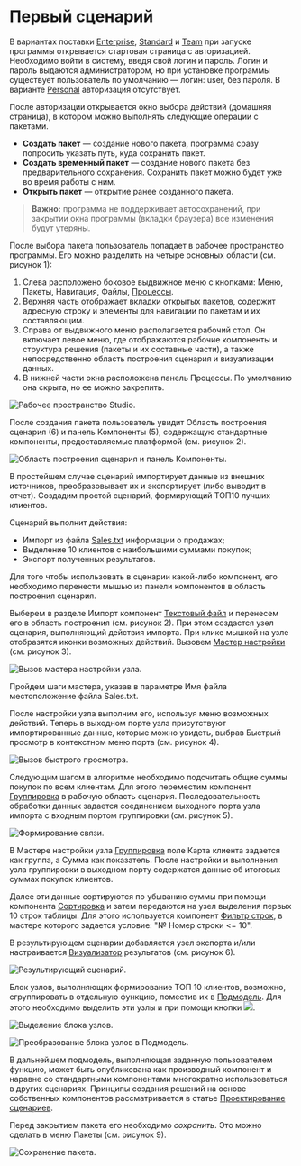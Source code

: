 # Первый сценарий

В вариантах поставки [Enterprise](https://loginom.ru/platform/pricing#edition-enterprise), [Standard](https://loginom.ru/platform/pricing#edition-standard) и [Team](https://loginom.ru/platform/pricing#edition-team) при запуске программы открывается стартовая страница с авторизацией. Необходимо войти в систему, введя свой логин и пароль. Логин и пароль выдаются администратором, но при установке программы существует пользователь по умолчанию — логин: user, без пароля. В варианте [Personal](https://loginom.ru/platform/pricing#edition-personal) авторизация отсутствует.

После авторизации открывается окно выбора действий (домашняя страница), в котором можно выполнять следующие операции с пакетами.

* **Создать пакет** — создание нового пакета, программа сразу попросить указать путь, куда сохранить пакет.
* **Создать временный пакет** — создание нового пакета без предварительного сохранения. Сохранить пакет можно будет уже во время работы с ним.
* **Открыть пакет** — открытие ранее созданного пакета.

>**Важно:** программа не поддерживает автосохранений, при закрытии окна программы (вкладки браузера) все изменения будут утеряны.

После выбора пакета пользователь попадает в рабочее пространство программы. Его можно разделить на четыре основных области (см. рисунок 1):

1. Слева расположено боковое выдвижное меню с кнопками: Меню, Пакеты, Навигация, Файлы, [Процессы](../information_panel.md).
2. Верхняя часть отображает вкладки открытых пакетов, содержит адресную строку и элементы для навигации по пакетам и их составляющим.
3. Справа от выдвижного меню располагается рабочий стол. Он включает левое меню, где отображаются рабочие компоненты и структура решения (пакеты и их составные части), а также непосредственно область построения сценария и визуализации данных.
4. В нижней части окна расположена панель Процессы. По умолчанию она скрыта, но ее можно закрепить.

![Рабочее пространство Studio.](./first-scenario-1.png)

После создания пакета пользователь увидит Область построения сценария (6) и панель Компоненты (5), содержащую стандартные компоненты, предоставляемые платформой (см. рисунок 2).

![Область построения сценария и панель Компоненты.](./first-scenario-2.png)

В простейшем случае сценарий импортирует данные из внешних источников, преобразовывает их и экспортирует (либо выводит в отчет).
Создадим простой сценарий, формирующий ТОП10 лучших клиентов.

Сценарий выполнит действия:

* Импорт из файла [Sales.txt](../attach/Sales.txt) информации о продажах;
* Выделение 10 клиентов с наибольшими суммами покупок;
* Экспорт полученных результатов.

Для того чтобы использовать в сценарии какой-либо компонент, его необходимо перенести мышью из панели компонентов в область построения сценария.

Выберем в разделе Импорт компонент [Текстовый файл](../integration/import/txt-csv.md) и перенесем его в область построения (см. рисунок 2). При этом создастся узел сценария, выполняющий действия импорта. При клике мышкой на узле отобразятся иконки возможных действий. Вызовем [Мастер настройки](../integration/import/txt-csv.md) (см. рисунок 3).

![Вызов мастера настройки узла.](./first-scenario-3.png)

Пройдем шаги мастера, указав в параметре Имя файла местоположение файла Sales.txt.

После настройки узла выполним его, используя меню возможных действий. Теперь в выходном порте узла присутствуют импортированные данные, которые можно увидеть, выбрав Быстрый просмотр в контекстном меню порта (см. рисунок 4).

![Вызов быстрого просмотра.](./first-scenario-4.png)

Следующим шагом в алгоритме необходимо подсчитать общие суммы покупок по всем клиентам. Для этого переместим компонент [Группировка](../processors/transformation/grouping.md) в рабочую область сценария. Последовательность обработки данных задается соединением выходного порта узла импорта с входным портом группировки (см. рисунок 5).

![Формирование связи.](./first-scenario-5.png)

В Мастере настройки узла [Группировка](../processors/transformation/grouping.md) поле Карта клиента задается как группа, а Сумма как показатель. После настройки и выполнения узла группировки в выходном порту содержатся данные об итоговых суммах покупок клиентов.

Далее эти данные сортируются по убыванию суммы при помощи компонента [Сортировка](../processors/transformation/sorting.md) и затем передаются на узел выделения первых 10 строк таблицы.  Для этого используется компонент [Фильтр строк](../processors/transformation/row-filter.md), в мастере которого задается условие: "№ Номер строки <= 10".

В результирующем сценарии добавляется узел экспорта и/или настраивается [Визуализатор](../visualization/README.md) результатов (см. рисунок 6).

![Результирующий сценарий.](./first-scenario-6.png)

Блок узлов, выполняющих формирование ТОП 10 клиентов, возможно, сгруппировать в отдельную функцию, поместив их в [Подмодель](../processors/control/submodel.md). Для этого необходимо выделить эти узлы и при помощи кнопки ![](../media/app/icons/toolbar_18/toolbar_18_156.svg).

![Выделение блока узлов.](./first-scenario-7.png)

![Преобразование блока узлов в Подмодель.](./first-scenario-8.png)

В дальнейшем подмодель, выполняющая заданную пользователем функцию, может быть опубликована как производный компонент и наравне со стандартными компонентами многократно использоваться в других сценариях. Принципы создания решений на основе собственных компонентов рассматривается в статье [Проектирование сценариев](../quick-start/scenario-construction.md).

Перед закрытием пакета его необходимо *сохранить*. Это можно сделать в меню Пакеты (см. рисунок 9).

![Сохранение пакета.](./first-scenario-9.png)
